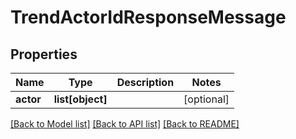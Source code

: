 # TrendActorIdResponseMessage

## Properties
Name | Type | Description | Notes
------------ | ------------- | ------------- | -------------
**actor** | **list[object]** |  | [optional] 

[[Back to Model list]](../README.md#documentation-for-models) [[Back to API list]](../README.md#documentation-for-api-endpoints) [[Back to README]](../README.md)


